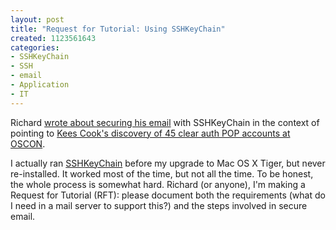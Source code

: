 ```yaml
--- 
layout: post
title: "Request for Tutorial: Using SSHKeyChain"
created: 1123561643
categories: 
- SSHKeyChain
- SSH
- email
- Application
- IT
---
```

<p>Richard <a href="http://www.undeniablygeeky.com/weblog/2005/08/08/10">wrote about securing his email</a> with SSHKeyChain in the context of pointing to <a href="http://outflux.net/blog/archives/2005/08/07/oscon-2005-wireless-sniffing/">Kees Cook's discovery of 45 clear auth POP accounts at OSCON</a>.</p>

<p>I actually ran <a href="http://www.sshkeychain.org/">SSHKeyChain</a> before my upgrade to Mac OS X Tiger, but never re-installed. It worked most of the time, but not all the time. To be honest, the whole process is somewhat hard. Richard (or anyone), I'm making a Request for Tutorial (RFT): please document both the requirements (what do I need in a mail server to support this?) and the steps involved in secure email.</p>
